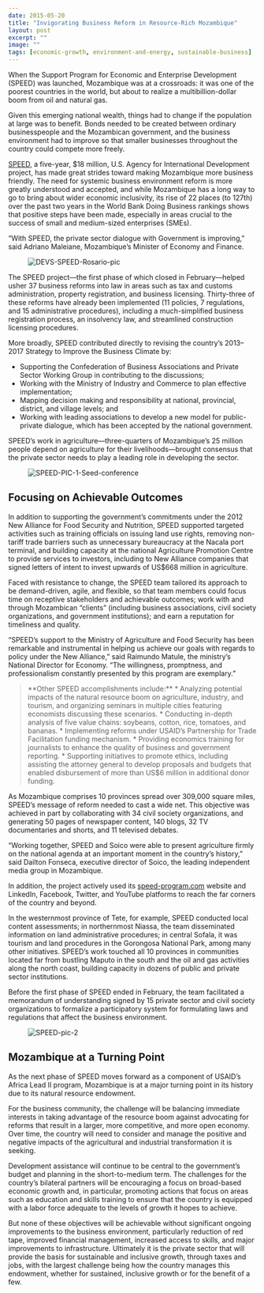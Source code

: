 ```yaml
---
date: 2015-05-20
title: "Invigorating Business Reform in Resource-Rich Mozambique"
layout: post
excerpt: ""
image: ""
tags: [economic-growth, environment-and-energy, sustainable-business]
---
```

<p>When the Support Program for Economic and Enterprise Development (SPEED) was launched, Mozambique was at a crossroads: it was one of the poorest countries in the world, but about to realize a multibillion-dollar boom from oil and natural gas.</p><p>Given this emerging national wealth, things had to change if the population at large was to benefit. Bonds needed to be created between ordinary businesspeople and the Mozambican government, and the business environment had to improve so that smaller businesses throughout the country could compete more freely.</p><p><a href="http://dai.com/our-work/projects/mozambique%E2%80%94support-program-economic-and-enterprise-development-speed">SPEED</a>, a five-year, $18 million, U.S. Agency for International Development project, has made great strides toward making Mozambique more business friendly. The need for systemic business environment reform is more greatly understood and accepted, and while Mozambique has a long way to go to bring about wider economic inclusivity, its rise of 22 places (to 127th) over the past two years in the World Bank Doing Business rankings shows that positive steps have been made, especially in areas crucial to the success of small and medium-sized enterprises (SMEs).</p><p>“With SPEED, the private sector dialogue with Government is improving,” said Adriano Maleiane, Mozambique’s Minister of Economy and Finance.</p><figure class="kg-card kg-image-card"><img src="https://pubs.ghost.io/uploads/DEVS-SPEED-Rosario-pic.jpg" class="kg-image" alt="DEVS-SPEED-Rosario-pic" loading="lazy" title="Rosário Marapusse, SPEED Senior Policy Advisor, Private Sector and Rural Development Specialist."></figure><p>The SPEED project—the first phase of which closed in February—helped usher 37 business reforms into law in areas such as tax and customs administration, property registration, and business licensing. Thirty-three of these reforms have already been implemented (11 policies, 7 regulations, and 15 administrative procedures), including a much-simplified business registration process, an insolvency law, and streamlined construction licensing procedures.</p><p>More broadly, SPEED contributed directly to revising the country’s 2013–2017 Strategy to Improve the Business Climate by:</p><ul><li>Supporting the Confederation of Business Associations and Private Sector Working Group in contributing to the discussions;</li><li>Working with the Ministry of Industry and Commerce to plan effective implementation;</li><li>Mapping decision making and responsibility at national, provincial, district, and village levels; and</li><li>Working with leading associations to develop a new model for public-private dialogue, which has been accepted by the national government.</li></ul><p>SPEED’s work in agriculture—three-quarters of Mozambique’s 25 million people depend on agriculture for their livelihoods—brought consensus that the private sector needs to play a leading role in developing the sector.</p><figure class="kg-card kg-image-card"><img src="https://pubs.ghost.io/uploads/SPEED-PIC-1-Seed-conference.jpg" class="kg-image" alt="SPEED-PIC-1-Seed-conference" loading="lazy" title="SPEED co-financed and participated in the National Seed Conference which aimed to ensure the establishment of policies and regulations that promote competitive, private-sector agricultural input markets, especially for smallholder farmers."></figure><h2 id="focusing-on-achievable-outcomes">Focusing on Achievable Outcomes</h2><p>In addition to supporting the government’s commitments under the 2012 New Alliance for Food Security and Nutrition, SPEED supported targeted activities such as training officials on issuing land use rights, removing non-tariff trade barriers such as unnecessary bureaucracy at the Nacala port terminal, and building capacity at the national Agriculture Promotion Centre to provide services to investors, including to New Alliance companies that signed letters of intent to invest upwards of US$668 million in agriculture.</p><p>Faced with resistance to change, the SPEED team tailored its approach to be demand-driven, agile, and flexible, so that team members could focus time on receptive stakeholders and achievable outcomes; work with and through Mozambican “clients” (including business associations, civil society organizations, and government institutions); and earn a reputation for timeliness and quality.</p><p>“SPEED’s support to the Ministry of Agriculture and Food Security has been remarkable and instrumental in helping us achieve our goals with regards to policy under the New Alliance,” said Raimundo Matule, the ministry’s National Director for Economy. “The willingness, promptness, and professionalism constantly presented by this program are exemplary.”</p><blockquote class="kg-blockquote-alt">**Other SPEED accomplishments include:** * Analyzing potential impacts of the natural resource boom on agriculture, industry, and tourism, and organizing seminars in multiple cities featuring economists discussing these scenarios. * Conducting in-depth analysis of five value chains: soybeans, cotton, rice, tomatoes, and bananas. * Implementing reforms under USAID’s Partnership for Trade Facilitation funding mechanism. * Providing economics training for journalists to enhance the quality of business and government reporting. * Supporting initiatives to promote ethics, including assisting the attorney general to develop proposals and budgets that enabled disbursement of more than US$6 million in additional donor funding.</blockquote><p>As Mozambique comprises 10 provinces spread over 309,000 square miles, SPEED’s message of reform needed to cast a wide net. This objective was achieved in part by collaborating with 34 civil society organizations, and generating 50 pages of newspaper content, 140 blogs, 32 TV documentaries and shorts, and 11 televised debates.</p><p>“Working together, SPEED and Soico were able to present agriculture firmly on the national agenda at an important moment in the country’s history,” said Dailton Fonseca, executive director of Soico, the leading independent media group in Mozambique.</p><p>In addition, the project actively used its <a href="http://www.speed-program.com/">speed-program.com</a> website and LinkedIn, Facebook, Twitter, and YouTube platforms to reach the far corners of the country and beyond.</p><p>In the westernmost province of Tete, for example, SPEED conducted local content assessments; in northernmost Niassa, the team disseminated information on land administrative procedures; in central Sofala, it was tourism and land procedures in the Gorongosa National Park, among many other initiatives. SPEED’s work touched all 10 provinces in communities located far from bustling Maputo in the south and the oil and gas activities along the north coast, building capacity in dozens of public and private sector institutions.</p><p>Before the first phase of SPEED ended in February, the team facilitated a memorandum of understanding signed by 15 private sector and civil society organizations to formalize a participatory system for formulating laws and regulations that affect the business environment.</p><figure class="kg-card kg-image-card"><img src="https://pubs.ghost.io/uploads/SPEED-pic-2.jpg" class="kg-image" alt="SPEED-pic-2" loading="lazy"></figure><h2 id="mozambique-at-a-turning-point">Mozambique at a Turning Point</h2><p>As the next phase of SPEED moves forward as a component of USAID’s Africa Lead II program, Mozambique is at a major turning point in its history due to its natural resource endowment.</p><p>For the business community, the challenge will be balancing immediate interests in taking advantage of the resource boom against advocating for reforms that result in a larger, more competitive, and more open economy. Over time, the country will need to consider and manage the positive and negative impacts of the agricultural and industrial transformation it is seeking.</p><p>Development assistance will continue to be central to the government’s budget and planning in the short-to-medium term. The challenges for the country’s bilateral partners will be encouraging a focus on broad-based economic growth and, in particular, promoting actions that focus on areas such as education and skills training to ensure that the country is equipped with a labor force adequate to the levels of growth it hopes to achieve.</p><p>But none of these objectives will be achievable without significant ongoing improvements to the business environment, particularly reduction of red tape, improved financial management, increased access to skills, and major improvements to infrastructure. Ultimately it is the private sector that will provide the basis for sustainable and inclusive growth, through taxes and jobs, with the largest challenge being how the country manages this endowment, whether for sustained, inclusive growth or for the benefit of a few.</p>
  